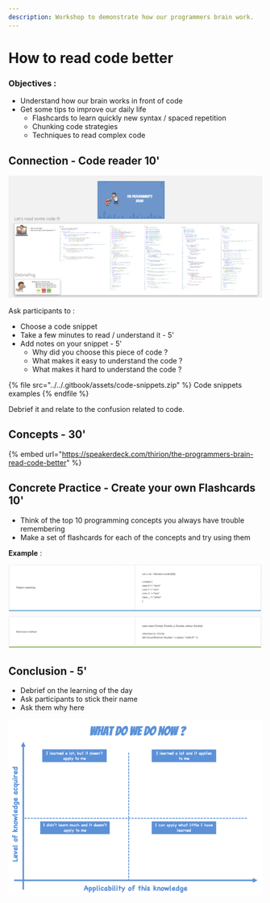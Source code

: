 ```yaml
---
description: Workshop to demonstrate how our programmers brain work.
---
```


# How to read code better

### Objectives :

* Understand how our brain works in front of code
* Get some tips to improve our daily life
  * Flashcards to learn quickly new syntax / spaced repetition
  * Chunking code strategies
  * Techniques to read complex code

## Connection - Code reader 10'

![](<../../.gitbook/assets/image (684).png>)

Ask participants to :

* Choose a code snippet
* Take a few minutes to read / understand it - 5'
* Add notes on your snippet - 5' 
  * Why did you choose this piece of code ?
  * What makes it easy to understand the code ?
  * What makes it hard to understand the code ?

{% file src="../../.gitbook/assets/code-snippets.zip" %}
Code snippets examples
{% endfile %}

Debrief it and relate to the confusion related to code.

## Concepts - 30'



{% embed url="https://speakerdeck.com/thirion/the-programmers-brain-read-code-better" %}

## Concrete Practice -  Create your own Flashcards 10'

* Think of the top 10 programming concepts you always have trouble remembering
* Make a set of flashcards for each of the concepts and try using them

**Example** :

![](<../../.gitbook/assets/image (685).png>)

## Conclusion - 5'

* Debrief on the learning of the day
* Ask participants to stick their name
* Ask them why here

![](<../../.gitbook/assets/image (686).png>)

